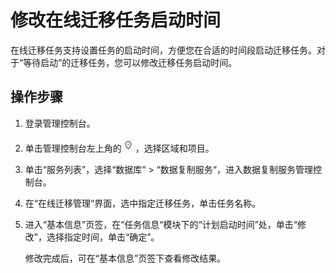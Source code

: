 # 修改在线迁移任务启动时间<a name="drs_05_0005"></a>

在线迁移任务支持设置任务的启动时间，方便您在合适的时间段启动迁移任务。对于“等待启动”的迁移任务，您可以修改迁移任务启动时间。

## 操作步骤<a name="section1639760882"></a>

1.  登录管理控制台。
2.  单击管理控制台左上角的![](figures/icon-region.png)，选择区域和项目。
3.  单击“服务列表”，选择“数据库“  \>  “数据复制服务“，进入数据复制服务管理控制台。
4.  在“在线迁移管理“界面，选中指定迁移任务，单击任务名称。
5.  进入“基本信息”页签，在“任务信息“模块下的“计划启动时间”处，单击“修改”，选择指定时间，单击“确定”。

    修改完成后，可在“基本信息”页签下查看修改结果。


